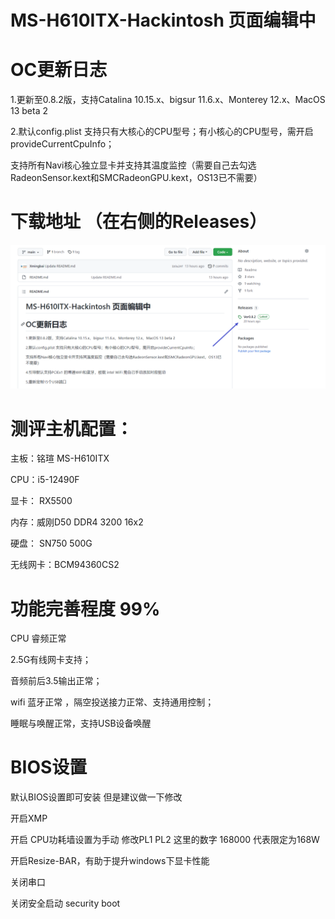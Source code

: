# MS-H610ITX-Hackintosh  页面编辑中


# OC更新日志

1.更新至0.8.2版，支持Catalina 10.15.x、bigsur 11.6.x、Monterey 12.x、MacOS 13 beta 2

2.默认config.plist 支持只有大核心的CPU型号；有小核心的CPU型号，需开启provideCurrentCpuInfo；

支持所有Navi核心独立显卡并支持其温度监控（需要自己去勾选RadeonSensor.kext和SMCRadeonGPU.kext，OS13已不需要）

#  下载地址 （在右侧的Releases）

![](https://github.com/Xmingbai/MS-H610ITX-Hackintosh/blob/main/Released.png)


# 测评主机配置：

主板：铭瑄 MS-H610ITX

CPU：i5-12490F

显卡： RX5500

内存：威刚D50  DDR4 3200  16x2

硬盘： SN750 500G

无线网卡：BCM94360CS2


# 功能完善程度 99%

CPU 睿频正常

2.5G有线网卡支持；

音频前后3.5输出正常；

wifi 蓝牙正常 ，隔空投送接力正常、支持通用控制；

睡眠与唤醒正常，支持USB设备唤醒


# BIOS设置

默认BIOS设置即可安装 但是建议做一下修改

开启XMP 

开启 CPU功耗墙设置为手动  修改PL1 PL2 这里的数字 168000 代表限定为168W

开启Resize-BAR，有助于提升windows下显卡性能

关闭串口

关闭安全启动 security boot
